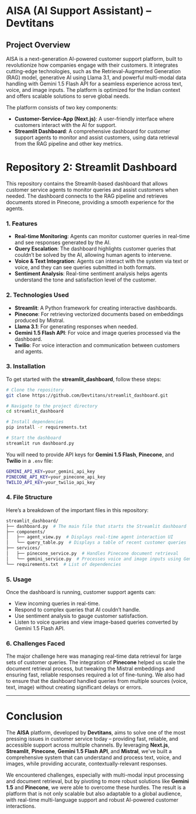 
# **AISA (AI Support Assistant)** – Devtitans  
## Project Overview  

AISA is a next-generation AI-powered customer support platform, built to revolutionize how companies engage with their customers. It integrates cutting-edge technologies, such as the Retrieval-Augmented Generation (RAG) model, generative AI using Llama 3.1, and powerful multi-modal data handling with Gemini 1.5 Flash API for a seamless experience across text, voice, and image inputs. The platform is optimized for the Indian context and offers scalable solutions to serve global needs.

The platform consists of two key components:
- **Customer-Service-App (Next.js)**: A user-friendly interface where customers interact with the AI for support.
- **Streamlit Dashboard**: A comprehensive dashboard for customer support agents to monitor and assist customers, using data retrieval from the RAG pipeline and other key metrics.

# Repository 2: **Streamlit Dashboard**  
This repository contains the Streamlit-based dashboard that allows customer service agents to monitor queries and assist customers when needed. The dashboard connects to the RAG pipeline and retrieves documents stored in Pinecone, providing a smooth experience for the agents.

### 1. **Features**
- **Real-time Monitoring**: Agents can monitor customer queries in real-time and see responses generated by the AI.
- **Query Escalation**: The dashboard highlights customer queries that couldn’t be solved by the AI, allowing human agents to intervene.
- **Voice & Text Integration**: Agents can interact with the system via text or voice, and they can see queries submitted in both formats.
- **Sentiment Analysis**: Real-time sentiment analysis helps agents understand the tone and satisfaction level of the customer.

### 2. **Technologies Used**
- **Streamlit**: A Python framework for creating interactive dashboards.
- **Pinecone**: For retrieving vectorized documents based on embeddings produced by Mistral.
- **Llama 3.1**: For generating responses when needed.
- **Gemini 1.5 Flash API**: For voice and image queries processed via the dashboard.
- **Twilio**: For voice interaction and communication between customers and agents.
  
### 3. **Installation**
To get started with the **streamlit_dashboard**, follow these steps:

```bash
# Clone the repository
git clone https://github.com/Devtitans/streamlit_dashboard.git

# Navigate to the project directory
cd streamlit_dashboard

# Install dependencies
pip install -r requirements.txt

# Start the dashboard
streamlit run dashboard.py
```

You will need to provide API keys for **Gemini 1.5 Flash**, **Pinecone**, and **Twilio** in a `.env` file:

```bash
GEMINI_API_KEY=your_gemini_api_key
PINECONE_API_KEY=your_pinecone_api_key
TWILIO_API_KEY=your_twilio_api_key
```

### 4. **File Structure**
Here’s a breakdown of the important files in this repository:

```bash
streamlit_dashboard/
├── dashboard.py  # The main file that starts the Streamlit dashboard
├── components/
│   ├── agent_view.py  # Displays real-time agent interaction UI
│   └── query_table.py  # Displays a table of recent customer queries
├── services/
│   ├── pinecone_service.py  # Handles Pinecone document retrieval
│   └── gemini_service.py  # Processes voice and image inputs using Gemini
└── requirements.txt  # List of dependencies
```

### 5. **Usage**
Once the dashboard is running, customer support agents can:
- View incoming queries in real-time.
- Respond to complex queries that AI couldn’t handle.
- Use sentiment analysis to gauge customer satisfaction.
- Listen to voice queries and view image-based queries converted by Gemini 1.5 Flash API.

### 6. **Challenges Faced**
The major challenge here was managing real-time data retrieval for large sets of customer queries. The integration of **Pinecone** helped us scale the document retrieval process, but tweaking the Mistral embeddings and ensuring fast, reliable responses required a lot of fine-tuning. We also had to ensure that the dashboard handled queries from multiple sources (voice, text, image) without creating significant delays or errors.

---

# **Conclusion**  

The **AISA** platform, developed by **Devtitans**, aims to solve one of the most pressing issues in customer service today – providing fast, reliable, and accessible support across multiple channels. By leveraging **Next.js**, **Streamlit**, **Pinecone**, **Gemini 1.5 Flash API**, and **Mistral**, we've built a comprehensive system that can understand and process text, voice, and images, while providing accurate, contextually-relevant responses.

We encountered challenges, especially with multi-modal input processing and document retrieval, but by pivoting to more robust solutions like **Gemini 1.5** and **Pinecone**, we were able to overcome these hurdles. The result is a platform that is not only scalable but also adaptable to a global audience, with real-time multi-language support and robust AI-powered customer interactions.

